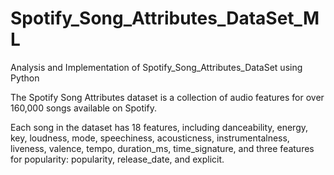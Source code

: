 # Spotify_Song_Attributes_DataSet_ML

Analysis and Implementation of Spotify_Song_Attributes_DataSet using Python

The Spotify Song Attributes dataset is a collection of audio features for over 160,000 songs available on Spotify.

Each song in the dataset has 18 features, including danceability, energy, key, loudness, mode, speechiness, acousticness, instrumentalness, liveness, valence, tempo, duration_ms, time_signature, and three features for popularity: popularity, release_date, and explicit.
